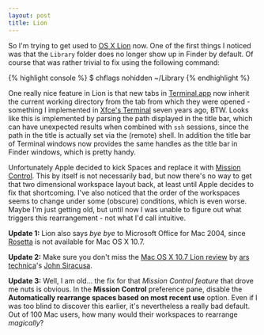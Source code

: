 ```yaml
---
layout: post
title: Lion
---
```


So I'm trying to get used to [OS X Lion](http://www.apple.com/macosx/)
now. One of the first things I noticed was that the <code>Library</code>
folder does no longer show up in Finder by default. Of course that was
rather trivial to fix using the following command:

{% highlight console %}
$ chflags nohidden ~/Library
{% endhighlight %}

One really nice feature in Lion is that new tabs in
[Terminal.app](http://en.wikipedia.org/wiki/Apple_Terminal) now inherit the
current working directory from the tab from which they were opened - something
I implemented in [Xfce's Terminal](http://www.xfce.org/projects/terminal)
seven years ago, BTW. Looks like this is implemented by parsing the path
displayed in the title bar, which can have unexpected results when combined
with <code>ssh</code> sessions, since the path in the title is actually set
via the (remote) shell. In addition the title bar of Terminal windows
now provides the same handles as the title bar in Finder windows, which is
pretty handy.

Unfortunately Apple decided to kick Spaces and replace it with [Mission
Control](http://www.apple.com/macosx/whats-new/mission-control.html). This
by itself is not necessarily bad, but now there's no way to get that two
dimensional workspace layout back, at least until Apple decides
to fix that shortcoming. I've also noticed that the order of the workspaces
seems to change under some (obscure) conditions, which is even worse. Maybe
I'm just getting old, but until now I was unable to figure out what triggers
this rearrangement - not what I'd call intuitive.

**Update 1:** Lion also says *bye bye* to Microsoft Office for Mac 2004, since
<a href="http://en.wikipedia.org/wiki/Rosetta_(software)">Rosetta</a> is not
available for Mac OS X 10.7.

**Update 2:** Make sure you don't miss the [Mac OS X 10.7 Lion
review](http://arstechnica.com/apple/reviews/2011/07/mac-os-x-10-7.ars/)
by [ars technica](http://arstechnica.com)'s [John
Siracusa](http://arstechnica.com/author/john-siracusa/).

**Update 3:** Well, I am old... the fix for that *Mission Control feature* that
drove me nuts is obvious. In the **Mission Control** preference pane, disable
the **Automatically rearrange spaces based on most recent use** option. Even
if I was too blind to discover this earlier, it's nevertheless a really bad
default. Out of 100 Mac users, how many would their workspaces to rearrange
*magically*?
